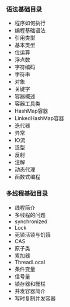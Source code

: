 ### 语法基础目录
- 程序如何执行
- 编程基础语法
- 引用类型
- 基本类型
- 位运算
- 浮点数
- 字符编码
- 字符串
- 对象
- 关键字
- 容器概述
- 容器工具类
- HashMap容器
- LinkedHashMap容器
- 迭代器
- 异常
- IO流
- 泛型
- 反射
- 注解
- 动态代理
- 函数式编程

### 多线程基础目录
- 线程简介
- 多线程的问题
- synchronized
- Lock
- 死锁活锁与饥饿
- CAS
- 原子类
- 累加器
- ThreadLocal
- 条件变量
- 信号量
- 锁存器和栅栏
- 并发容器简介
- 写时复制并发容器








